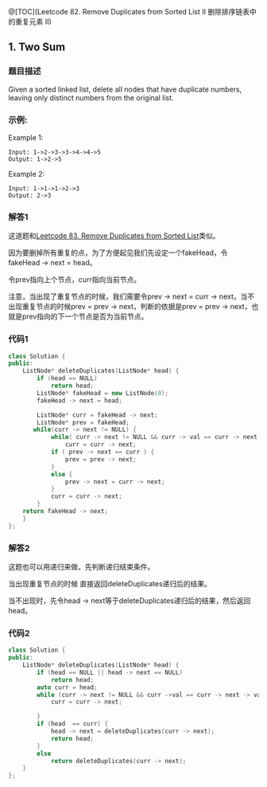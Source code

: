 


@[TOC](Leetcode 82. Remove Duplicates from Sorted List II 删除排序链表中的重复元素 II)

## 1. Two Sum 
### 题目描述
Given a sorted linked list, delete all nodes that have duplicate numbers, leaving only distinct numbers from the original list.



### 示例:

Example 1:

	Input: 1->2->3->3->4->4->5
	Output: 1->2->5

Example 2:

	Input: 1->1->1->2->3
	Output: 2->3	
### 解答1

这道题和[Leetcode 83. Remove Duplicates from Sorted List](https://blog.csdn.net/qq_31027515/article/details/90742849)类似。

因为要删掉所有重复的点，为了方便起见我们先设定一个fakeHead，令fakeHead -> next = head。

令prev指向上个节点，curr指向当前节点。

注意，当出现了重复节点的时候，我们需要令prev -> next = curr -> next，当不出现重复节点的时候prev = prev -> next，判断的依据是prev = prev -> next，也就是prev指向的下一个节点是否为当前节点。

### 代码1
```cpp
class Solution {
public:
    ListNode* deleteDuplicates(ListNode* head) {
    	if (head == NULL)
    		return head;
        ListNode* fakeHead = new ListNode(0);
        fakeHead -> next = head;

        ListNode* curr = fakeHead -> next;
    	ListNode* prev = fakeHead;
       while(curr -> next != NULL) {
  			while( curr -> next != NULL && curr -> val == curr -> next -> val)
  				curr = curr -> next;
  			if ( prev -> next == curr ) {
  				prev = prev -> next;
  			}
  			else {
  				prev -> next = curr -> next;
  			}
  			curr = curr -> next;
        }
    return fakeHead -> next;
    }
};
```

### 解答2

这题也可以用递归来做，先判断递归结束条件。

当出现重复节点的时候 直接返回deleteDuplicates递归后的结果。

当不出现时，先令head -> next等于deleteDuplicates递归后的结果，然后返回head。

### 代码2
```cpp
class Solution {
public:
    ListNode* deleteDuplicates(ListNode* head) {
        if (head == NULL || head -> next == NULL)
        	return head;
        auto curr = head;
        while (curr -> next != NULL && curr ->val == curr -> next -> val) {
        	curr = curr -> next;

        }
        if (head  == curr) {
        	head -> next = deleteDuplicates(curr -> next);
        	return head;
        }
        else 
        	return deleteDuplicates(curr -> next);
    }
};
```
